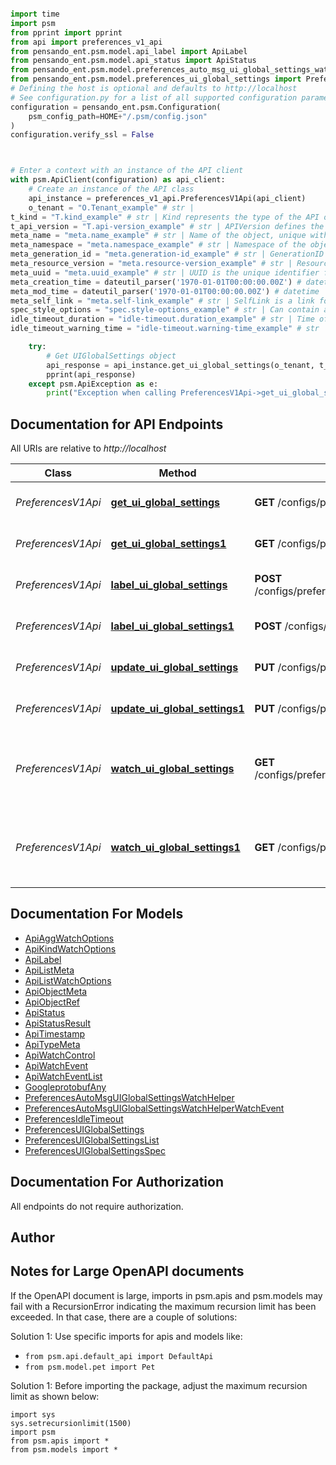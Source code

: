 ```python

import time
import psm
from pprint import pprint
from api import preferences_v1_api
from pensando_ent.psm.model.api_label import ApiLabel
from pensando_ent.psm.model.api_status import ApiStatus
from pensando_ent.psm.model.preferences_auto_msg_ui_global_settings_watch_helper import PreferencesAutoMsgUIGlobalSettingsWatchHelper
from pensando_ent.psm.model.preferences_ui_global_settings import PreferencesUIGlobalSettings
# Defining the host is optional and defaults to http://localhost
# See configuration.py for a list of all supported configuration parameters.
configuration = pensando_ent.psm.Configuration(
    psm_config_path=HOME+"/.psm/config.json"
)
configuration.verify_ssl = False



# Enter a context with an instance of the API client
with psm.ApiClient(configuration) as api_client:
    # Create an instance of the API class
    api_instance = preferences_v1_api.PreferencesV1Api(api_client)
    o_tenant = "O.Tenant_example" # str | 
t_kind = "T.kind_example" # str | Kind represents the type of the API object. (optional)
t_api_version = "T.api-version_example" # str | APIVersion defines the version of the API object. This can only be set by the server. (optional)
meta_name = "meta.name_example" # str | Name of the object, unique within a Namespace for scoped objects. Must start and end with alpha numeric and can have alphanumeric, -, _, . Length of string should be between 2 and 64. (optional)
meta_namespace = "meta.namespace_example" # str | Namespace of the object, for scoped objects. Must start and end with alpha numeric and can have alphanumeric, -, _, . Length of string should be between 2 and 64. (optional)
meta_generation_id = "meta.generation-id_example" # str | GenerationID is the generation Id for the object. This is incremented anytime there is an update to the user intent, including Spec update and any update to ObjectMeta. System generated and updated, not updatable by user. (optional)
meta_resource_version = "meta.resource-version_example" # str | Resource version in the object store. This is updated anytime there is any change to the object. System generated and updated, not updatable by user. (optional)
meta_uuid = "meta.uuid_example" # str | UUID is the unique identifier for the object. This is generated on creation of the object. System generated, not updatable by user. (optional)
meta_creation_time = dateutil_parser('1970-01-01T00:00:00.00Z') # datetime | CreationTime is the creation time of the object. System generated and updated, not updatable by user. (optional)
meta_mod_time = dateutil_parser('1970-01-01T00:00:00.00Z') # datetime | ModTime is the Last Modification time of the object. System generated and updated, not updatable by user. (optional)
meta_self_link = "meta.self-link_example" # str | SelfLink is a link for accessing this object. When the object is served from the API-GW it is the URI path. Example: - \"/v1/tenants/tenants/tenant2\" System generated and updated, not updatable by user. (optional)
spec_style_options = "spec.style-options_example" # str | Can contain any UI style preferences. Provide typing through UI code. (optional)
idle_timeout_duration = "idle-timeout.duration_example" # str | Time of inactivity after which user logout countdown warning pops up. Should be a valid time duration. (optional)
idle_timeout_warning_time = "idle-timeout.warning-time_example" # str | Warning duration before logout and after system idle time. Should be a valid time duration of at most 5m0s. (optional)

    try:
        # Get UIGlobalSettings object
        api_response = api_instance.get_ui_global_settings(o_tenant, t_kind=t_kind, t_api_version=t_api_version, meta_name=meta_name, meta_namespace=meta_namespace, meta_generation_id=meta_generation_id, meta_resource_version=meta_resource_version, meta_uuid=meta_uuid, meta_creation_time=meta_creation_time, meta_mod_time=meta_mod_time, meta_self_link=meta_self_link, spec_style_options=spec_style_options, idle_timeout_duration=idle_timeout_duration, idle_timeout_warning_time=idle_timeout_warning_time)
        pprint(api_response)
    except psm.ApiException as e:
        print("Exception when calling PreferencesV1Api->get_ui_global_settings: %s\n" % e)
```

## Documentation for API Endpoints

All URIs are relative to *http://localhost*

Class | Method | HTTP request | Description
------------ | ------------- | ------------- | -------------
*PreferencesV1Api* | [**get_ui_global_settings**](docs/PreferencesV1Api.md#get_ui_global_settings) | **GET** /configs/preferences/v1/tenant/{O.Tenant}/uiglobalsettings | Get UIGlobalSettings object
*PreferencesV1Api* | [**get_ui_global_settings1**](docs/PreferencesV1Api.md#get_ui_global_settings1) | **GET** /configs/preferences/v1/uiglobalsettings | Get UIGlobalSettings object
*PreferencesV1Api* | [**label_ui_global_settings**](docs/PreferencesV1Api.md#label_ui_global_settings) | **POST** /configs/preferences/v1/tenant/{O.Tenant}/uiglobalsettings/label | Label UIGlobalSettings object
*PreferencesV1Api* | [**label_ui_global_settings1**](docs/PreferencesV1Api.md#label_ui_global_settings1) | **POST** /configs/preferences/v1/uiglobalsettings/label | Label UIGlobalSettings object
*PreferencesV1Api* | [**update_ui_global_settings**](docs/PreferencesV1Api.md#update_ui_global_settings) | **PUT** /configs/preferences/v1/tenant/{O.Tenant}/uiglobalsettings | Update UIGlobalSettings object
*PreferencesV1Api* | [**update_ui_global_settings1**](docs/PreferencesV1Api.md#update_ui_global_settings1) | **PUT** /configs/preferences/v1/uiglobalsettings | Update UIGlobalSettings object
*PreferencesV1Api* | [**watch_ui_global_settings**](docs/PreferencesV1Api.md#watch_ui_global_settings) | **GET** /configs/preferences/v1/watch/tenant/{O.Tenant}/uiglobalsettings | Watch UIGlobalSettings objects. Supports WebSockets or HTTP long poll
*PreferencesV1Api* | [**watch_ui_global_settings1**](docs/PreferencesV1Api.md#watch_ui_global_settings1) | **GET** /configs/preferences/v1/watch/uiglobalsettings | Watch UIGlobalSettings objects. Supports WebSockets or HTTP long poll


## Documentation For Models

 - [ApiAggWatchOptions](docs/ApiAggWatchOptions.md)
 - [ApiKindWatchOptions](docs/ApiKindWatchOptions.md)
 - [ApiLabel](docs/ApiLabel.md)
 - [ApiListMeta](docs/ApiListMeta.md)
 - [ApiListWatchOptions](docs/ApiListWatchOptions.md)
 - [ApiObjectMeta](docs/ApiObjectMeta.md)
 - [ApiObjectRef](docs/ApiObjectRef.md)
 - [ApiStatus](docs/ApiStatus.md)
 - [ApiStatusResult](docs/ApiStatusResult.md)
 - [ApiTimestamp](docs/ApiTimestamp.md)
 - [ApiTypeMeta](docs/ApiTypeMeta.md)
 - [ApiWatchControl](docs/ApiWatchControl.md)
 - [ApiWatchEvent](docs/ApiWatchEvent.md)
 - [ApiWatchEventList](docs/ApiWatchEventList.md)
 - [GoogleprotobufAny](docs/GoogleprotobufAny.md)
 - [PreferencesAutoMsgUIGlobalSettingsWatchHelper](docs/PreferencesAutoMsgUIGlobalSettingsWatchHelper.md)
 - [PreferencesAutoMsgUIGlobalSettingsWatchHelperWatchEvent](docs/PreferencesAutoMsgUIGlobalSettingsWatchHelperWatchEvent.md)
 - [PreferencesIdleTimeout](docs/PreferencesIdleTimeout.md)
 - [PreferencesUIGlobalSettings](docs/PreferencesUIGlobalSettings.md)
 - [PreferencesUIGlobalSettingsList](docs/PreferencesUIGlobalSettingsList.md)
 - [PreferencesUIGlobalSettingsSpec](docs/PreferencesUIGlobalSettingsSpec.md)


## Documentation For Authorization

 All endpoints do not require authorization.

## Author




## Notes for Large OpenAPI documents
If the OpenAPI document is large, imports in psm.apis and psm.models may fail with a
RecursionError indicating the maximum recursion limit has been exceeded. In that case, there are a couple of solutions:

Solution 1:
Use specific imports for apis and models like:
- `from psm.api.default_api import DefaultApi`
- `from psm.model.pet import Pet`

Solution 1:
Before importing the package, adjust the maximum recursion limit as shown below:
```
import sys
sys.setrecursionlimit(1500)
import psm
from psm.apis import *
from psm.models import *
```
